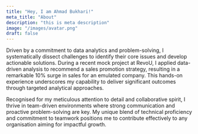 ```yaml
---
title: "Hey, I am Ahmad Bukhari!"
meta_title: "About"
description: "this is meta description"
image: "/images/avatar.png"
draft: false
---
```


Driven by a commitment to data analytics and problem-solving, I systematically dissect challenges to identify their core issues and develop actionable solutions. During a recent mock project at RevoU, I applied data-driven analysis to recommend a sales promotion strategy, resulting in a remarkable 10% surge in sales for an emulated company. This hands-on experience underscores my capability to deliver significant outcomes through targeted analytical approaches.

Recognised for my meticulous attention to detail and collaborative spirit, I thrive in team-driven environments where strong communication and proactive problem-solving are key. My unique blend of technical proficiency and commitment to teamwork positions me to contribute effectively to any organisation aiming for impactful growth.
